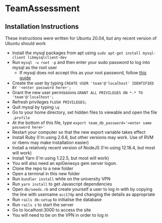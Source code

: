 # TeamAssessment

## Installation Instructions
These instructions were written for Ubuntu 20.04, but any recent version of Ubuntu should work
- Install the mysql packages from apt using `sudo apt-get install mysql-client libmysqlclient-dev`
- Run `mysql -u root -p` and then enter your sudo password to log into mysql as the root user
    - If mysql does not accept this as your root password, follow [this guide](https://devanswers.co/how-to-reset-mysql-root-password-ubuntu/)
- Create the user by typing `CREATE USER 'team'@'localhost' IDENTIFIED BY '<enter password here>';`
- Grant the new user permissions `GRANT ALL PRIVILEGES ON *.* TO 'team'@'localhost';`
- Refresh privileges `FLUSH PRIVILEGES;`
- Quit mysql by typing `\q`
- Go to your home directory, set hidden files to viewable and open the file `.profile`
- At the bottom of this file, type `export team_db_password='<enter same password here>'`
- Restart your computer so that the new export variable takes effect
- Install Ruby (I'm using 2.6.6, but other versions may work. Use of RVM or rbenv may make installation easier)
- Install a relatively recent version of NodeJS (I'm using 12.18.4, but most will work)
- Install Yarn (I'm using 1.22.5, but most will work)
- You will also need an epiGenesys gem server logon.
- Clone the repo to a new folder
- Open a terminal in this new folder
- Run `bundler install` while on the university VPN
- Run `yarn install` to get Javascript dependencies
- Open `db/seeds.rb` and create yourself a user to log in with by copying the line with username `acc17dp` and changing the details as appropriate
- Run `rails db:setup` to initialise the database
- Run `rails s` to start the server
- Go to localhost:3000 to access the site
- You will need to be on the VPN in order to log in
